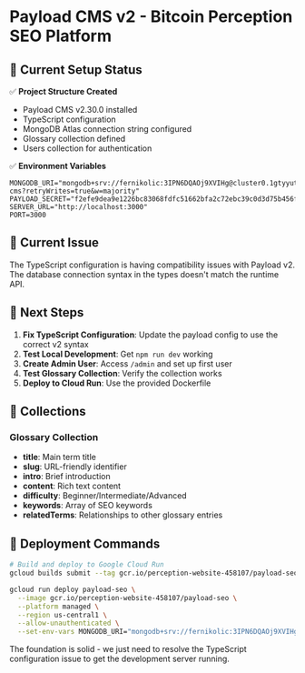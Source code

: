 # Payload CMS v2 - Bitcoin Perception SEO Platform

## 🚀 Current Setup Status

✅ **Project Structure Created**
- Payload CMS v2.30.0 installed
- TypeScript configuration
- MongoDB Atlas connection string configured
- Glossary collection defined
- Users collection for authentication

✅ **Environment Variables**
```
MONGODB_URI="mongodb+srv://fernikolic:3IPN6DQAOj9XVIHg@cluster0.1gtyyut.mongodb.net/payload-cms?retryWrites=true&w=majority"
PAYLOAD_SECRET="f2efe9dea9e1226bc83068fdfc51662bfa2c72ebc39c0d3d75b456f90e66f82d"
SERVER_URL="http://localhost:3000"
PORT=3000
```

## 🔧 Current Issue

The TypeScript configuration is having compatibility issues with Payload v2. The database connection syntax in the types doesn't match the runtime API.

## 🎯 Next Steps

1. **Fix TypeScript Configuration**: Update the payload config to use the correct v2 syntax
2. **Test Local Development**: Get `npm run dev` working
3. **Create Admin User**: Access `/admin` and set up first user
4. **Test Glossary Collection**: Verify the collection works
5. **Deploy to Cloud Run**: Use the provided Dockerfile

## 📝 Collections

### Glossary Collection
- **title**: Main term title
- **slug**: URL-friendly identifier  
- **intro**: Brief introduction
- **content**: Rich text content
- **difficulty**: Beginner/Intermediate/Advanced
- **keywords**: Array of SEO keywords
- **relatedTerms**: Relationships to other glossary entries

## 🚀 Deployment Commands

```bash
# Build and deploy to Google Cloud Run
gcloud builds submit --tag gcr.io/perception-website-458107/payload-seo

gcloud run deploy payload-seo \
  --image gcr.io/perception-website-458107/payload-seo \
  --platform managed \
  --region us-central1 \
  --allow-unauthenticated \
  --set-env-vars MONGODB_URI="mongodb+srv://fernikolic:3IPN6DQAOj9XVIHg@cluster0.1gtyyut.mongodb.net/payload-cms?retryWrites=true&w=majority",PAYLOAD_SECRET="f2efe9dea9e1226bc83068fdfc51662bfa2c72ebc39c0d3d75b456f90e66f82d"
```

The foundation is solid - we just need to resolve the TypeScript configuration issue to get the development server running. 